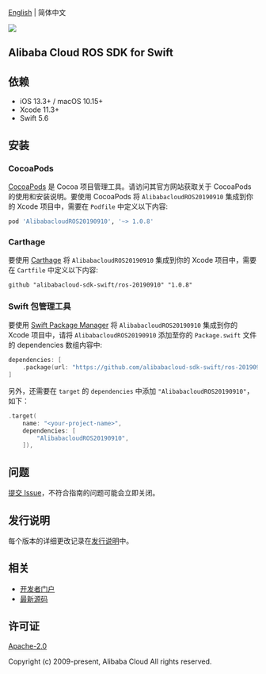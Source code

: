 [English](README.md) | 简体中文

![](https://aliyunsdk-pages.alicdn.com/icons/AlibabaCloud.svg)

## Alibaba Cloud ROS SDK for Swift

## 依赖

- iOS 13.3+ / macOS 10.15+
- Xcode 11.3+
- Swift 5.6

## 安装

### CocoaPods

[CocoaPods](https://cocoapods.org) 是 Cocoa 项目管理工具。请访问其官方网站获取关于 CocoaPods 的使用和安装说明。要使用 CocoaPods 将 `AlibabacloudROS20190910` 集成到你的 Xcode 项目中，需要在 `Podfile` 中定义以下内容:

```ruby
pod 'AlibabacloudROS20190910', '~> 1.0.8'
```

### Carthage

要使用 [Carthage](https://github.com/Carthage/Carthage) 将 `AlibabacloudROS20190910` 集成到你的 Xcode 项目中，需要在 `Cartfile` 中定义以下内容:

```ogdl
github "alibabacloud-sdk-swift/ros-20190910" "1.0.8"
```

### Swift 包管理工具

要使用 [Swift Package Manager](https://swift.org/package-manager/) 将 `AlibabacloudROS20190910` 集成到你的 Xcode 项目中，请将 `AlibabacloudROS20190910` 添加至你的 `Package.swift` 文件的 dependencies 数组内容中:

```swift
dependencies: [
    .package(url: "https://github.com/alibabacloud-sdk-swift/ros-20190910.git", from: "1.0.8")
]
```

另外，还需要在 `target` 的 `dependencies` 中添加 `"AlibabacloudROS20190910"`，如下：

```swift
.target(
    name: "<your-project-name>",
    dependencies: [
        "AlibabacloudROS20190910",
    ]),
```

## 问题

[提交 Issue](https://github.com/alibabacloud-sdk-swift/ros-20190910/issues/new)，不符合指南的问题可能会立即关闭。

## 发行说明

每个版本的详细更改记录在[发行说明](./ChangeLog.txt)中。

## 相关

* [开发者门户](https://next.api.aliyun.com/home)
* [最新源码](https://github.com/alibabacloud-sdk-swift/ros-20190910)

## 许可证

[Apache-2.0](http://www.apache.org/licenses/LICENSE-2.0)

Copyright (c) 2009-present, Alibaba Cloud All rights reserved.
